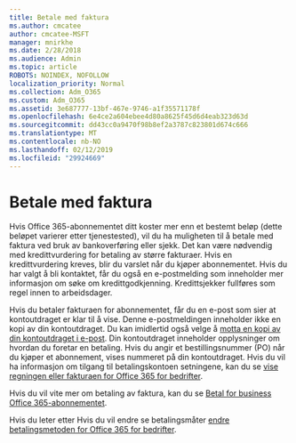 ```yaml
---
title: Betale med faktura
ms.author: cmcatee
author: cmcatee-MSFT
manager: mnirkhe
ms.date: 2/28/2018
ms.audience: Admin
ms.topic: article
ROBOTS: NOINDEX, NOFOLLOW
localization_priority: Normal
ms.collection: Adm_O365
ms.custom: Adm_O365
ms.assetid: 3e687777-13bf-467e-9746-a1f35571178f
ms.openlocfilehash: 6e4ce2a604ebee4d80a8625f45d6d4eab323d63d
ms.sourcegitcommit: dd43cc0a9470f98b8ef2a3787c823801d674c666
ms.translationtype: MT
ms.contentlocale: nb-NO
ms.lasthandoff: 02/12/2019
ms.locfileid: "29924669"
---
```

# <a name="pay-by-invoice"></a>Betale med faktura

Hvis Office 365-abonnementet ditt koster mer enn et bestemt beløp (dette beløpet varierer etter tjenestested), vil du ha muligheten til å betale med faktura ved bruk av bankoverføring eller sjekk. Det kan være nødvendig med kredittvurdering for betaling av større fakturaer. Hvis en kredittvurdering kreves, blir du varslet når du kjøper abonnementet. Hvis du har valgt å bli kontaktet, får du også en e-postmelding som inneholder mer informasjon om søke om kredittgodkjenning. Kredittsjekker fullføres som regel innen to arbeidsdager.
  
Hvis du betaler fakturaen for abonnementet, får du en e-post som sier at kontoutdraget er klar til å vise. Denne e-postmeldingen inneholder ikke en kopi av din kontoutdraget. Du kan imidlertid også velge å [motta en kopi av din kontoutdraget i e-post](https://support.office.com/article/734f4aab-df2d-4e9b-8cb1-691910bde216). Din kontoutdraget inneholder opplysninger om hvordan du foretar en betaling. Hvis du angir et bestillingsnummer (PO) når du kjøper et abonnement, vises nummeret på din kontoutdraget. Hvis du vil ha informasjon om tilgang til betalingskontoen setningene, kan du se [vise regningen eller fakturaen for Office 365 for bedrifter](https://support.office.com/article/2ae3ea58-4fce-4592-91d6-46e9ae3ec218).
  
Hvis du vil vite mer om betaling av faktura, kan du se [Betal for business Office 365-abonnementet](https://support.office.com/article/734f4aab-df2d-4e9b-8cb1-691910bde216).
  
Hvis du leter etter Hvis du vil endre se betalingsmåter [endre betalingsmetoden for Office 365 for bedrifter](https://support.office.com/article/8652f539-3123-4a8f-b9bd-6aa2f0e0372d).
  


